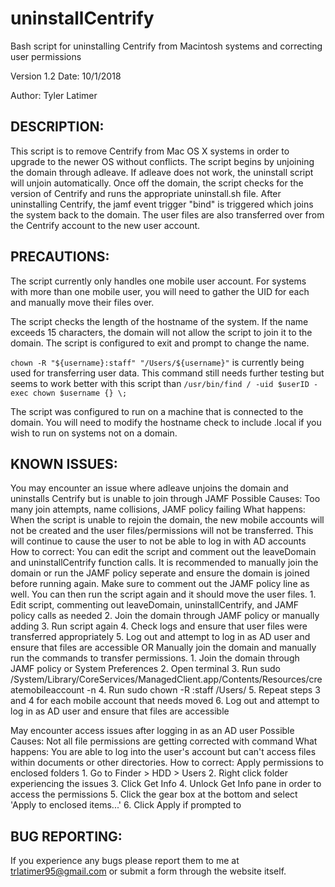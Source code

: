 # uninstallCentrify
Bash script for uninstalling Centrify from Macintosh systems and correcting user permissions

Version 1.2
Date: 10/1/2018

Author: Tyler Latimer

## DESCRIPTION:
   This script is to remove Centrify from Mac OS X systems in order to upgrade to the newer OS without conflicts.
   The script begins by unjoining the domain through adleave. If adleave does not work, the uninstall script will unjoin automatically. Once off the domain, the script checks for the version of Centrify and runs the appropriate uninstall.sh file.
   After uninstalling Centrify, the jamf event trigger "bind" is triggered which joins the system back to the domain.
   The user files are also transferred over from the Centrify account to the new user account.

## PRECAUTIONS:
   The script currently only handles one mobile user account. For systems with more than one mobile user, you will need to gather the UID for each and manually move their files over.

   The script checks the length of the hostname of the system. If the name exceeds 15 characters, the domain will not allow the script to join it to the domain. The script is configured to exit and prompt to change the name.

   `chown -R "${username}:staff" "/Users/${username}"` is currently being used for transferring user data. This command still needs further testing but seems to work better with this script than `/usr/bin/find / -uid $userID -exec chown $username {} \;`

   The script was configured to run on a machine that is connected to the domain. You will need to modify the hostname check to include .local if you wish to run on systems not on a domain.

## KNOWN ISSUES:
   You may encounter an issue where adleave unjoins the domain and uninstalls Centrify but is unable to join through JAMF
       Possible Causes:
           Too many join attempts, name collisions, JAMF policy failing
       What happens:
           When the script is unable to rejoin the domain, the new mobile accounts will not be created and the user files/permissions will not be transferred. This will continue to cause the user to not be able to log in with AD accounts
       How to correct:
           You can edit the script and comment out the leaveDomain and uninstallCentrify function calls. It is recommended to manually join the domain or run the JAMF policy seperate and ensure the domain is joined before running again. Make sure to comment out the JAMF policy line as well. You can then run the script again and it should move the user files.
               1. Edit script, commenting out leaveDomain, uninstallCentrify, and JAMF policy calls as needed
               2. Join the domain through JAMF policy or manually adding
               3. Run script again
               4. Check logs and ensure that user files were transferred appropriately
               5. Log out and attempt to log in as AD user and ensure that files are accessible
           OR
           Manually join the domain and manually run the commands to transfer permissions.
               1. Join the domain through JAMF policy or System Preferences
               2. Open terminal
               3. Run sudo /System/Library/CoreServices/ManagedClient.app/Contents/Resources/createmobileaccount -n <username>
               4. Run sudo chown -R <username>:staff /Users/<username>
               5. Repeat steps 3 and 4 for each mobile account that needs moved
               6. Log out and attempt to log in as AD user and ensure that files are accessible

   May encounter access issues after logging in as an AD user
       Possible Causes:
           Not all file permissions are getting corrected with command
       What happens:
           You are able to log into the user's account but can't access files within documents or other directories.
       How to correct:
           Apply permissions to enclosed folders
               1. Go to Finder > HDD > Users
               2. Right click folder experiencing the issues
               3. Click Get Info
               4. Unlock Get Info pane in order to access the permissions
               5. Click the gear box at the bottom and select 'Apply to enclosed items...'
               6. Click Apply if prompted to

## BUG REPORTING:
If you experience any bugs please report them to me at trlatimer95@gmail.com or submit a form through the website itself.
